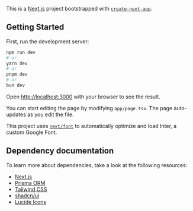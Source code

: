 This is a [Next.js](https://nextjs.org/) project bootstrapped with [`create-next-app`](https://github.com/vercel/next.js/tree/canary/packages/create-next-app).

## Getting Started

First, run the development server:

```bash
npm run dev
# or
yarn dev
# or
pnpm dev
# or
bun dev
```

Open [http://localhost:3000](http://localhost:3000) with your browser to see the result.

You can start editing the page by modifying `app/page.tsx`. The page auto-updates as you edit the file.

This project uses [`next/font`](https://nextjs.org/docs/basic-features/font-optimization) to automatically optimize and load Inter, a custom Google Font.

## Dependency documentation

To learn more about dependencies, take a look at the following resources:

- [Next.js](https://nextjs.org/docs)
- [Prisma ORM](https://www.prisma.io/docs/orm)
- [Tailwind CSS](https://tailwindcss.com/docs/installation)
- [shadcn/ui](https://ui.shadcn.com/docs)
- [Lucide Icons](https://lucide.dev/icons/)

